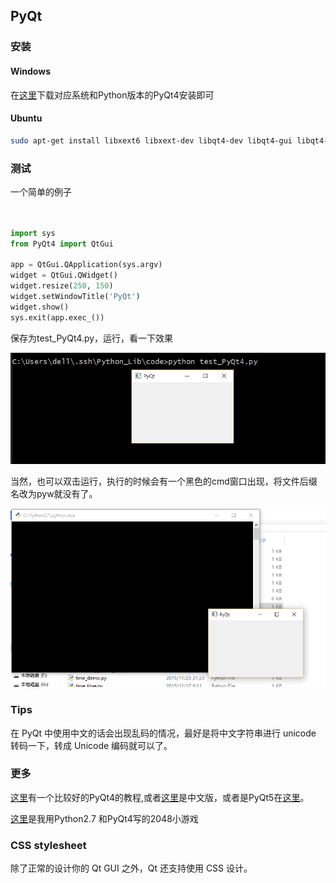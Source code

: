 ## PyQt

### 安装

#### Windows

在[这里](https://riverbankcomputing.com/software/pyqt/download)下载对应系统和Python版本的PyQt4安装即可

#### Ubuntu

```bash
sudo apt-get install libxext6 libxext-dev libqt4-dev libqt4-gui libqt4-sql qt4-dev-tools qt4-doc qt4-designer qt4-qtconfig "python-qt4-*" python-qt4
```

### 测试

一个简单的例子

```python


import sys
from PyQt4 import QtGui

app = QtGui.QApplication(sys.argv)
widget = QtGui.QWidget()
widget.resize(250, 150)
widget.setWindowTitle('PyQt')
widget.show()
sys.exit(app.exec_())
```

保存为test_PyQt4.py，运行，看一下效果

![test_PyQt4](images/test_PyQt4.png)

当然，也可以双击运行，执行的时候会有一个黑色的cmd窗口出现，将文件后缀名改为pyw就没有了。

![testPyQt4](images/testPyQt4.png)

### Tips

在 PyQt 中使用中文的话会出现乱码的情况，最好是将中文字符串进行 unicode 转码一下，转成 Unicode 编码就可以了。

### 更多

[这里](http://zetcode.com/gui/pyqt4/)有一个比较好的PyQt4的教程,或者[这里](http://www.qaulau.com/books/PyQt4_Tutorial/index.html)是中文版，或者是PyQt5在[这里](http://zetcode.com/gui/pyqt5/)。

[这里](https://github.com/1106911190/PyQt_2048)是我用Python2.7 和PyQt4写的2048小游戏

### CSS stylesheet

除了正常的设计你的 Qt GUI 之外，Qt 还支持使用 CSS 设计。

 
